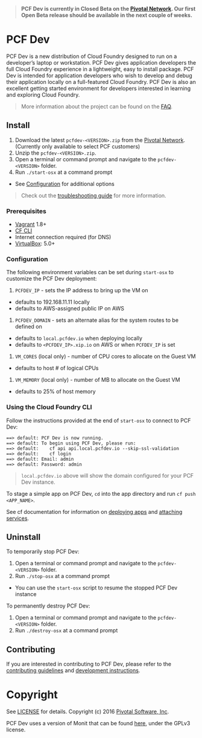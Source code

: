 > **PCF Dev is currently in Closed Beta on the [Pivotal Network](https://network.pivotal.io/).  Our first Open Beta release should be available in the next couple of weeks.**

# PCF Dev

PCF Dev is a new distribution of Cloud Foundry designed to run on a developer’s laptop or workstation.  PCF Dev gives application developers the full Cloud Foundry experience in a lightweight, easy to install package.  PCF Dev is intended for application developers who wish to develop and debug their application locally on a full-featured Cloud Foundry.  PCF Dev is also an excellent getting started environment for developers interested in learning and exploring Cloud Foundry.

> More information about the project can be found on the [FAQ](FAQ.md#general-questions).

## Install

1. Download the latest `pcfdev-<VERSION>.zip` from the [Pivotal Network](https://network.pivotal.io/).  (Currently only available to select PCF customers)
1. Unzip the `pcfdev-<VERSION>.zip`.
1. Open a terminal or command prompt and navigate to the `pcfdev-<VERSION>` folder.
1. Run `./start-osx` at a command prompt
  - See [Configuration](#configuration) for additional options

> Check out the [troubleshooting guide](FAQ.md#troubleshooting) for more information.

### Prerequisites

* [Vagrant](https://vagrantup.com/) 1.8+
* [CF CLI](https://github.com/cloudfoundry/cli)
* Internet connection required (for DNS)
* [VirtualBox](https://www.virtualbox.org/): 5.0+

### Configuration

The following environment variables can be set during `start-osx` to customize the PCF Dev deployment:

1. `PCFDEV_IP` - sets the IP address to bring up the VM on
  - defaults to 192.168.11.11 locally
  - defaults to AWS-assigned public IP on AWS
1. `PCFDEV_DOMAIN` - sets an alternate alias for the system routes to be defined on
  - defaults to `local.pcfdev.io` when deploying locally
  - defaults to `<PCFDEV_IP>.xip.io` on AWS or when `PCFDEV_IP` is set
1. `VM_CORES` (local only) - number of CPU cores to allocate on the Guest VM
  - defaults to host # of logical CPUs
1. `VM_MEMORY` (local only) - number of MB to allocate on the Guest VM 
  - defaults to 25% of host memory

### Using the Cloud Foundry CLI

Follow the instructions provided at the end of `start-osx` to connect to PCF Dev:

```
==> default: PCF Dev is now running.
==> default: To begin using PCF Dev, please run:
==> default: 	cf api api.local.pcfdev.io --skip-ssl-validation
==> default: 	cf login
==> default: Email: admin
==> default: Password: admin
```

> `local.pcfdev.io` above will show the domain configured for your PCF Dev instance.

To stage a simple app on PCF Dev, `cd` into the app directory and run `cf push <APP_NAME>`.

See cf documentation for information on [deploying apps](http://docs.cloudfoundry.org/devguide/deploy-apps/) and [attaching services](http://docs.cloudfoundry.org/devguide/services/).

## Uninstall

To temporarily stop PCF Dev:

1. Open a terminal or command prompt and navigate to the `pcfdev-<VERSION>` folder.
1. Run `./stop-osx` at a command prompt
  - You can use the `start-osx` script to resume the stopped PCF Dev instance

To permanently destroy PCF Dev:

1. Open a terminal or command prompt and navigate to the `pcfdev-<VERSION>` folder.
1. Run `./destroy-osx` at a command prompt

## Contributing

If you are interested in contributing to PCF Dev, please refer to the [contributing guidelines](CONTRIBUTING.md) and [development instructions](DEVELOP.md).

# Copyright

See [LICENSE](LICENSE) for details.
Copyright (c) 2016 [Pivotal Software, Inc](http://www.pivotal.io/).

PCF Dev uses a version of Monit that can be found [here](https://github.com/pivotal-cf/pcfdev-monit), under the GPLv3 license.
